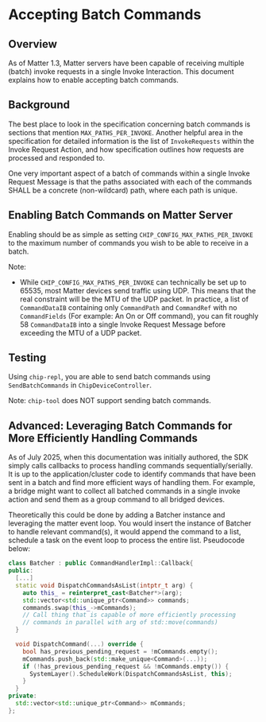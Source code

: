 # Accepting Batch Commands

## Overview

As of Matter 1.3, Matter servers have been capable of receiving multiple (batch)
invoke requests in a single Invoke Interaction. This document explains how to
enable accepting batch commands.

## Background

The best place to look in the specification concerning batch commands is
sections that mention `MAX_PATHS_PER_INVOKE`. Another helpful area in the
specification for detailed information is the list of `InvokeRequests` within
the Invoke Request Action, and how specification outlines how requests are
processed and responded to.

One very important aspect of a batch of commands within a single Invoke Request
Message is that the paths associated with each of the commands SHALL be a
concrete (non-wildcard) path, where each path is unique.

## Enabling Batch Commands on Matter Server

Enabling should be as simple as setting `CHIP_CONFIG_MAX_PATHS_PER_INVOKE` to
the maximum number of commands you wish to be able to receive in a batch.

Note:

-   While `CHIP_CONFIG_MAX_PATHS_PER_INVOKE` can technically be set up to 65535,
    most Matter devices send traffic using UDP. This means that the real
    constraint will be the MTU of the UDP packet. In practice, a list of
    `CommandDataIB` containing only `CommandPath` and `CommandRef` with no
    `CommandFields` (For example: An On or Off command), you can fit roughly 58
    `CommandDataIB` into a single Invoke Request Message before exceeding the
    MTU of a UDP packet.

## Testing

Using `chip-repl`, you are able to send batch commands using `SendBatchCommands`
in `ChipDeviceController`.

Note: `chip-tool` does NOT support sending batch commands.

## Advanced: Leveraging Batch Commands for More Efficiently Handling Commands

As of July 2025, when this documentation was initially authored, the SDK simply
calls callbacks to process handling commands sequentially/serially. It is up to
the application/cluster code to identify commands that have been sent in a batch
and find more efficient ways of handling them. For example, a bridge might want
to collect all batched commands in a single invoke action and send them as a
group command to all bridged devices.

Theoretically this could be done by adding a Batcher instance and leveraging the
matter event loop. You would insert the instance of Batcher to handle relevant
command(s), it would append the command to a list, schedule a task on the event
loop to process the entire list. Pseudocode below:

```cpp
class Batcher : public CommandHandlerImpl::Callback{
public:
  [...]
  static void DispatchCommandsAsList(intptr_t arg) {
    auto this_ = reinterpret_cast<Batcher*>(arg);
    std::vector<std::unique_ptr<Command>> commands;
    commands.swap(this_->mCommands);
    // Call thing that is capable of more efficiently processing
    // commands in parallel with arg of std::move(commands)
  }

  void DispatchCommand(...) override {
    bool has_previous_pending_request = !mCommands.empty();
    mCommands.push_back(std::make_unique<Command>(...));
    if (!has_previous_pending_request && !mCommands.empty()) {
      SystemLayer().ScheduleWork(DispatchCommandsAsList, this);
    }
  }
private:
  std::vector<std::unique_ptr<Command>> mCommands;
};
```
